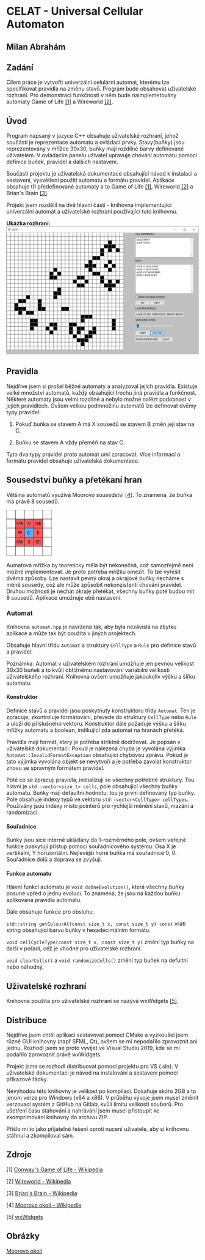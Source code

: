 # CELAT - Universal Cellular Automaton

## Milan Abrahám

## Zadání

Cílem práce je vytvořit univerzální celulární automat, kterému lze specifikovat pravidla na změnu stavů. Program bude obsahovat uživatelské rozhraní. Pro demonstraci funkčnosti v něm bude naimplemetovány automaty Game of Life [[1]](#zdroje) a Wireworld [[2]](#zdroje).

## Úvod

Program napsaný v jazyce C++ obsahuje uživatelské rozhraní, jehož součástí je reprezentace automatu a ovládací prvky. Stavy(buňky) jsou reprezentovány v mřížce 30x30, buňky mají rozdílné barvy definované uživatelem. V ovládacím panelu uživatel upravuje chování automatu pomocí definice buňek, pravidel a dalších nastavení. 

Součástí projektu je uživatelská dokumentace obsahující návod k instalaci a sestavení, vysvětlení použití automatu a formátu pravidel. Aplikace obsahuje tři předefinované automaty a to Game of Life [[1]](#zdroje), Wireworld [[2]](#zdroje) a Brian's Brain [[3]](#zdroje).

Projekt jsem rozdělil na dvě hlavní části - knihovna implementující univerzální automat a uživatelské rozhraní používající tuto knihovnu.

**Ukázka rozhraní:**<img title="" src="images/celat.png" alt="" width="590">

## Pravidla

Nejdříve jsem si prošel běžné automaty a analyzoval jejich pravidla. Existuje velké množství automatů, každý obsahující trochu jiná pravidla a funkčnost. Některé automaty jsou velmi rozdílné a nebylo možné nalézt podobnost v jejich pravidlech. Ovšem velkou podmnožinu automatů lze definovat dvěmy typy pravidel:

1. Pokuď buňka se stavem A má X sousedů se stavem B změn její stav na C.

2. Buňku se stavem A vždy přeměň na stav C.

Tyto dva typy pravidel proto automat umí zpracovat. Více informací o formátu pravidel obsahuje uživatelská dokumentace.

## Sousedství buňky a přetékaní hran

Většina automatů využívá Moorovo sousedství [[4]](#zdroje). To znamená, že buňka má právě 8 sousedů.

<img title="Moorovo sousedství" src="images/moore.png" alt="Moorovo sousedství" width="119">

Aumatová mřížka by teoreticky měla být nekonečná, což samozřejmě není možné implementovat. Je proto potřeba mřížku omezit. To lze vyřešit dvěma způsoby. Lze nastavit pevný okraj a okrajové buňky necháme s méně sousedy, což ale může způsobit nekonzistentí chování pravidel. Druhou možností je nechat okraje přetékat, všechny buňky poté budou mít 8 sousedů. Aplikace umožnuje obě nastavení.

### Automat

Knihovna `automat.hpp` je navržena tak, aby byla nezávislá na zbytku aplikace a může tak být použita v jiných projektech.

Obsahuje hlavní třídu `Automat` a struktury `CellType` a `Rule` pro definice stavů a pravidel.

Poznámka: Automat v uživatelském rozhraní umožňuje jen pevnou velikost 30x30 buňek a to kvůli obtížnému nastavování variabilní velikosti uživatelského rozhraní. Knihovna ovšem umožňuje jakoukoliv výšku a šířku automatu.

#### Konstruktor

Definice stavů a pravidel jsou poskytnuty konstruktoru třídy `Automat`. Ten je zpracuje, zkontroluje formátování, převede do struktury `CellType` nebo `Rule` a uloží do příslušného vektoru. Konstruktor dále požaduje výšku a šířku mřížky automatu a boolean, indikující zda automat na hranách přetéká.

Pravidla mají formát, který je potřeba striktně dodržovat. Je popsán v uživatelské dokumentaci. Pokud je nalezena chyba je vyvolána výjimka ``Automat::InvalidFormatException`` obsahující chybovou zprávu. Pokud je tato výjimka vyvolána objekt se nevytvoří a je potřeba zavolat konstruktor znovu se spravným formátem pravidel. 

Poté co se zpracují pravidla, inicializují se všechny potřebné struktury. Tou hlavní je `std::vector<size_t> cells`, pole obsahující všechny buňky automatu. Buňky mají defaultní hodnotu, tou je první definovaný typ buňky. Pole obsahuje indexy typů ve vektoru `std::vector<CellType> cellTypes`. Používány jsou indexy místo pointerů pro rychlejší měnění stavů, mazání a randomizaci.

#### Souřadnice

Buňky jsou sice interně ukládány do 1-rozměrného pole, ovšem veřejné funkce poskytují přístup pomocí souřadnicového systému. Osa X je vertikální, Y horizontální. Nejlevější horní buňka má souřadnice 0, 0. Souřadnice dolů a doprava se zvyšují.  

#### Funkce automatu

Hlavní funkcí automatu je `void doOneEvolution()`, která všechny buňky posune vpřed o jednu evoluci. To znamená, že jsou na každou buňku aplikována pravidla automatu.

Dále obsahuje funkce pro obsluhu:

`std::string getColourAt(const size_t x, const size_t y) const` vrátí string obsahující barvu buňky v hexadecimálním formátu.

`void cellCycleType(const size_t x, const size_t y)` změní typ buňky na další v pořadí, céž je vhodné pro uživatelské rozhraní.

`void clearCells()` a `void randomizeCells()` změní typ buňek na defultní nebo náhodný.

## Uživatelské rozhraní

Knihovna použita pro uživatelské rozhraní se nazývá wxWidgets [[5]](#zdroje). 

## Distribuce

Nejdříve jsem chtěl aplikaci sestavovat pomocí CMake a vyzkoušel jsem různé GUI knihovny (např SFML, Qt), ovšem se mi nepodařilo zprovoznit ani jednu. Rozhodl jsem se proto vyvíjet ve Visual Studiu 2019, kde se mi podařilo zprovoznit právě wxWidgets.

Projekt jsme se rozhodl distribuovat pomocí projektu pro VS (.sln). V uživatelské dokumentaci je návod na instalování a sestavení pomocí příkazové řádky.

Nevýhodou této knihovny je velikost po kompilaci. Dosahuje skoro 2GB a to jenom verze pro Windows (x64 a x86). V průběhu vývoje jsem musel změnit verzovací systém z GitHub na Gitlab, kvůli limitu velikosti souborů. Pro ušetření času stahování a nahrávání jsem musel přistoupit ke zkomprimování knihovny do archivu ZIP.

Přišlo mi to jako přijatelné řešení oproti nucení uživatele, aby si knihovnu stáhnul a zkompiloval sám.

## Zdroje

[1] [Conway's Game of Life - Wikipedia](https://en.wikipedia.org/wiki/Conway%27s_Game_of_Life)

[2] [Wireworld - Wikipedia](https://en.wikipedia.org/wiki/Wireworld)

[3] [Brian's Brain - Wikipedia](https://en.wikipedia.org/wiki/Brian%27s_Brain)

[4] [Moorovo okolí – Wikipedie](https://cs.wikipedia.org/wiki/Moorovo_okol%C3%AD)

[5] [wxWidgets](https://wxwidgets.org/)

## Obrázky

[Moorovo okolí](https://cs.wikipedia.org/wiki/Moorovo_okol%C3%AD#/media/Soubor:Moore_neighborhood_with_cardinal_directions.svg)


